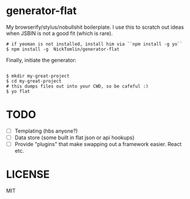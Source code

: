 # generator-flat

My browserify/stylus/nobullshit boilerplate. I use this to scratch out ideas when JSBIN is not a good fit (which is rare).

```
# if yeoman is not installed, install him via ``npm install -g yo``
$ npm install -g  NickTomlin/generator-flat
```

Finally, initiate the generator:

```

$ mkdir my-great-project
$ cd my-great-project
# this dumps files out into your CWD, so be cafeful :) 
$ yo flat
```

# TODO

- [ ] Templating (hbs anyone?)
- [ ] Data store (some built in flat json or api hookups)
- [ ] Provide "plugins" that make swapping out a framework easier. React etc.

# LICENSE
MIT
